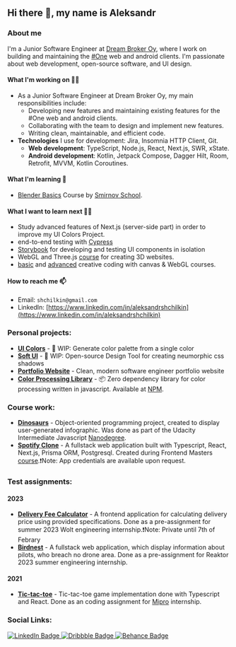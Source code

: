 ## Hi there 👋, my name is Aleksandr

### About me

I'm a Junior Software Engineer at [Dream Broker Oy](https://dreambroker.com), where I work on building and maintaining the [#One](https://dreambroker.com/one/) web and android clients. I'm passionate about web development, open-source software, and UI design.

#### What I'm working on 👨‍💻
- As a Junior Software Engineer at Dream Broker Oy, my main responsibilities include: 
    - Developing new features and maintaining existing features for the #One web and android clients.
    - Collaborating with the team to design and implement new features.
    - Writing clean, maintainable, and efficient code.
- **Technologies** I use for development: Jira, Insomnia HTTP Client, Git.
    - **Web development**: TypeScript, Node.js, React, Next.js, SWR, xState. 
    - **Android development**: Kotlin, Jetpack Compose, Dagger Hilt, Room, Retrofit, MVVM, Kotlin Coroutines.



#### What I'm learning 📖 
- [Blender Basics](https://smirnov.school/bb/) Course by [Smirnov School](https://smirnov.school).

#### What I want to learn next 👨‍🎓
  - Study advanced features of Next.js (server-side part) in order to improve my UI Colors Project.
  - end-to-end testing with [Cypress](https://www.cypress.io)
  - [Storybook](https://storybook.js.org) for developing and testing UI components in isolation
  - WebGL and Three.js [course](https://threejs-journey.com) for creating 3D websites. 
  - [basic](https://frontendmasters.com/courses/canvas-webgl/) and [advanced](https://frontendmasters.com/courses/webgl-shaders/) creative coding with canvas & WebGL courses.

#### How to reach me 📫 
- Email: `shchilkin@gmail.com`
- LinkedIn: [https://www.linkedin.com/in/aleksandrshchilkin](https://www.linkedin.com/in/aleksandrshchilkin)


### Personal projects:

- [**UI Colors**](https://ui-colors-eight.vercel.app/#50ae6f) - 🚧 WIP: Generate color palette from a single color
- [**Soft UI**](https://soft-ui.vercel.app/#FAFAFA) - 🚧 WIP: Open-source Design Tool for creating neumorphic css shadows
- [**Portfolio Website**](https://shchilkin.design) - Clean, modern software engineer portfolio website
- [**Color Processing Library**](https://github.com/shchilkin/color-processing-library) - 📦 Zero dependency library for color processing written in javascript. Available at [NPM](https://www.npmjs.com/package/color-processing-library).


### Course work: 

- [**Dinosaurs**](https://shchilkin.github.io/dinosaurs/) - Object-oriented programming project, created to display user-generated infographic. Was done as part of the Udacity Intermediate Javascript [Nanodegree](https://www.udacity.com/course/intermediate-javascript-nanodegree--nd032).
- [**Spotify Clone**](https://frontend-masters-nextjs-fullstack.vercel.app/signin) - A fullstack web application built with Typescript, React, Next.js, Prisma ORM, Postgresql. Created during Frontend Masters [course](https://frontendmasters.com/courses/fullstack-app-next/).❗️Note: App credentials are available upon request.

### Test assignments:

#### 2023
- [**Delivery Fee Calculator**](https://github.com/shchilkin/wolt-delivery-fee-calculator) - A frontend application for calculating delivery price using provided specifications. Done as a pre-assignment for summer 2023 Wolt engineering internship.❗Note: Private until 7th of Febrary 
- [**Birdnest**](https://reaktor-birdnest-frontend-gkmin.ondigitalocean.app/) - A fullstack web application, which display information about pilots, who breach no drone area. Done as a pre-assignment for Reaktor 2023 summer engineering internship.
#### 2021
- [**Tic-tac-toe**](https://shchilkin.github.io/tic-tac-toe/) - Tic-tac-toe game implementation done with Typescript and React. Done as an coding assignment for [Mipro](https://www.mipro.fi/en/) internship.


### Social Links:

<div id="badges">
  <a href="https://www.linkedin.com/in/aleksandrshchilkin">
    <img src="https://img.shields.io/badge/LinkedIn-0A66C2?style=for-the-badge&logo=linkedin&logoColor=white" alt="LinkedIn Badge"/>
  </a>
  <a href="https://dribbble.com/AleksandrShchilkin">
    <img src="https://img.shields.io/badge/Dribbble-ea4c89?style=for-the-badge&logo=dribbble&logoColor=white" alt="Dribbble Badge"/>
  </a>
  <a href="https://www.behance.net/AleksandrShchilkin">
    <img src="https://img.shields.io/badge/Behance-1769ff?style=for-the-badge&logo=behance&logoColor=white" alt="Behance Badge"/>
  </a>
</div>

<!-- ## Summary

I am a Junior Software Engineer with **experience in web and android development**. I have a passion for **building web applications**, **creating open-source software**, and **crafting UI design concepts**. My experience includes working on web projects using technologies such as **JavaScript, TypeScript, React, Next.js**, and more. And for android development, I have experience with **Kotlin, Jetpack Compose, Dagger Hilt, Room, Retrofit, MVVM, and Kotlin Coroutines**. I have strong skills in **problem solving, troubleshooting and debugging**, and a track record of **delivering high-quality and efficient code**. -->
